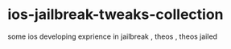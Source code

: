 # ios-jailbreak-tweaks-collection
 some ios developing exprience in jailbreak , theos , theos jailed
